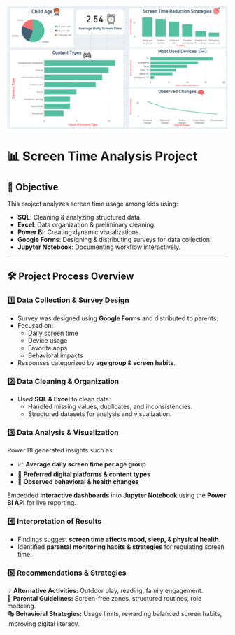 ![Screen Time Dashboard](screen_time_chart.png)

# 📊 Screen Time Analysis Project

## 🎯 Objective
This project analyzes screen time usage among kids using:
- **SQL**: Cleaning & analyzing structured data.
- **Excel**: Data organization & preliminary cleaning.
- **Power BI**: Creating dynamic visualizations.
- **Google Forms**: Designing & distributing surveys for data collection.
- **Jupyter Notebook**: Documenting workflow interactively.

---

## 🛠 Project Process Overview

### **1️⃣ Data Collection & Survey Design**
- Survey was designed using **Google Forms** and distributed to parents.
- Focused on:
  - Daily screen time
  - Device usage
  - Favorite apps
  - Behavioral impacts
- Responses categorized by **age group & screen habits**.

### **2️⃣ Data Cleaning & Organization**
- Used **SQL & Excel** to clean data:
  - Handled missing values, duplicates, and inconsistencies.
  - Structured datasets for analysis and visualization.

### **3️⃣ Data Analysis & Visualization**
Power BI generated insights such as:
- 📈 **Average daily screen time per age group**
- 📱 **Preferred digital platforms & content types**
- 🔎 **Observed behavioral & health changes**

Embedded **interactive dashboards** into **Jupyter Notebook** using the **Power BI API** for live reporting.

### **4️⃣ Interpretation of Results**
- Findings suggest **screen time affects mood, sleep, & physical health**.
- Identified **parental monitoring habits & strategies** for regulating screen time.

### **5️⃣ Recommendations & Strategies**
💡 **Alternative Activities:** Outdoor play, reading, family engagement.  
📏 **Parental Guidelines:** Screen-free zones, structured routines, role modeling.  
🎭 **Behavioral Strategies:** Usage limits, rewarding balanced screen habits, improving digital literacy.



